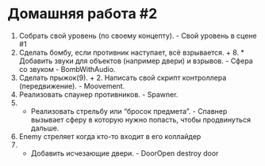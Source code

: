 # Домашняя работа #2
1. Собрать свой уровень (по своему концепту). - Свой уровень в сцене #1
3. Сделать бомбу, если противник наступает, всё взрывается. + 8. * Добавить звуки для объектов (например двери) и взрывов. - Сфера со звуком - BombWithAudio.
4.  Сделать прыжок(9). + 2. Написать свой скрипт контроллера (передвижение). - Moovement.
5. Реализовать спаунер противников. - Spawner.
6. * Реализовать стрельбу или “бросок предмета”. - Спавнер вызывает сферу в которую нужно попасть, чтобы продвинуться дальше.
7. Enemy стреляет когда кто-то входит в его коллайдер
8. * Добавить исчезающие двери. - DoorOpen destroy door

